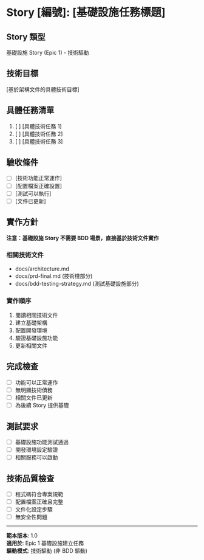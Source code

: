 # Story [編號]: [基礎設施任務標題]

## Story 類型
基礎設施 Story (Epic 1) - 技術驅動

## 技術目標
[基於架構文件的具體技術目標]

## 具體任務清單
1. [ ] [具體技術任務 1]
2. [ ] [具體技術任務 2]  
3. [ ] [具體技術任務 3]

## 驗收條件
- [ ] [技術功能正常運作]
- [ ] [配置檔案正確設置]
- [ ] [測試可以執行]
- [ ] [文件已更新]

## 實作方針
**注意：基礎設施 Story 不需要 BDD 場景，直接基於技術文件實作**

### 相關技術文件
- docs/architecture.md
- docs/prd-final.md (技術棧部分)
- docs/bdd-testing-strategy.md (測試基礎設施部分)

### 實作順序
1. 閱讀相關技術文件
2. 建立基礎架構
3. 配置開發環境
4. 驗證基礎設施功能
5. 更新相關文件

## 完成檢查
- [ ] 功能可以正常運作
- [ ] 無明顯技術債務
- [ ] 相關文件已更新
- [ ] 為後續 Story 提供基礎

## 測試要求
- [ ] 基礎設施功能測試通過
- [ ] 開發環境設定驗證
- [ ] 相關服務可以啟動

## 技術品質檢查
- [ ] 程式碼符合專案規範
- [ ] 配置檔案正確且完整
- [ ] 文件化設定步驟
- [ ] 無安全性問題

---
**範本版本**: 1.0  
**適用於**: Epic 1 基礎設施建立任務  
**驅動模式**: 技術驅動 (非 BDD 驅動)